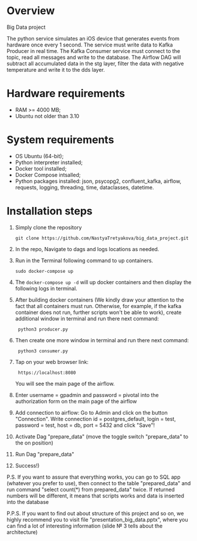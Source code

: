 # Overview
Big Data project

The python service simulates an iOS device that generates events from hardware once every 1 second. The service must write data to Kafka Producer in real time. The Kafka Consumer service must connect to the topic, read all messages and write to the database. The Airflow DAG will subtract all accumulated data in the stg layer, filter the data with negative temperature and write it to the dds layer.


# Hardware requirements
- RAM >= 4000 MB;
- Ubuntu not older than 3.10

# System requirements
- OS Ubuntu (64-bit);
- Python interpreter installed;
- Docker tool installed;
- Docker Compose intsalled;
- Python packages installed: json, psycopg2, confluent_kafka, airflow, requests, logging, threading, time, dataclasses, datetime.

# Installation steps

1. Simply clone the repository
	```
	git clone https://github.com/NastyaTretyakova/big_data_project.git
	```
2. In the repo, Navigate to dags and logs locations as needed.

3. Run in the Terminal following command  to up containers.
	```
	sudo docker-compose up
	```
4. The `docker-compose up -d` will up docker containers and then display the following logs in terminal.

5. After building docker containers (We kindly draw your attention to the fact that all containers must run. Otherwise, for example, if the kafka container does not run, further scripts won't be able to work), create additional window in terminal and run there next command:
   ```
	python3 producer.py
	```

6. Then create one more window in terminal and run there next command:
   ```
	python3 consumer.py
	```

7. Tap on your web browser link:
   ```
	https://localhost:8080
	```
	You will see the main page of the airflow.

8. Enter username = gpadmin and password = pivotal into the authorization form on the main page of the airflow

9. Add connection to airflow: Go to Admin and click on the button "Connection". Write connection id = postgres_default, login = test, password = test, host = db, port = 5432 and click "Save"!

10. Activate Dag "prepare_data" (move the toggle switch "prepare_data" to the on position)

11. Run Dag "prepare_data"

11. Success!)


P.S. If you want to assure that everything works, you can go to SQL app (whatever you prefer to use), then connect to the table "prepared_data" and run command "select count(*) from prepared_data" twice. If returned numbers will be different, it means that scripts works and data is inserted into the database

P.P.S. If you want to find out about structure of this project and so on, we highly recommend you to visit file "presentation_big_data.pptx", where you can find a lot of interesting information (slide № 3 tells about the architecture)
